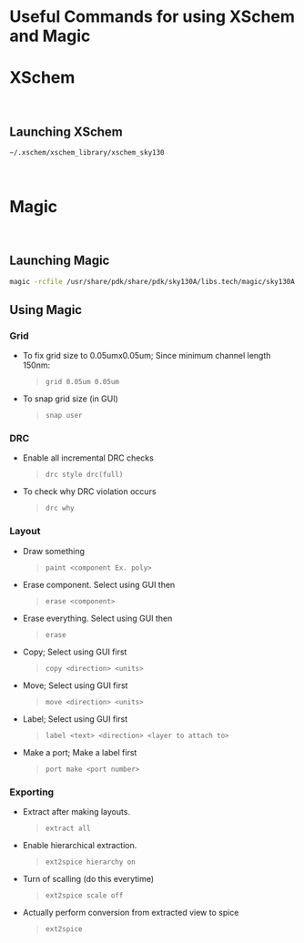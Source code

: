 # Useful Commands for using XSchem and Magic

# XSchem

<br>

## Launching XSchem

```bash
~/.xschem/xschem_library/xschem_sky130
```

<br>

# Magic

<br>

## Launching Magic

```bash
magic -rcfile /usr/share/pdk/share/pdk/sky130A/libs.tech/magic/sky130A.magicrc <file name>.mag
```

## Using Magic

### Grid

* To fix grid size to 0.05umx0.05um; Since minimum channel length 150nm:

    >`grid 0.05um 0.05um`

* To snap grid size (in GUI)

    > `snap user`

### DRC

* Enable all incremental DRC checks

    > `drc style drc(full)`

* To check why DRC violation occurs

    > `drc why`

### Layout

* Draw something

    > `paint <component Ex. poly>`

* Erase component. Select using GUI then

    > `erase <component>`

* Erase everything. Select using GUI then

    > `erase`

* Copy; Select using GUI first

    > `copy <direction> <units>`

* Move; Select using GUI first

    > `move <direction> <units>`

* Label; Select using GUI first

    > `label <text> <direction> <layer to attach to>`

* Make a port; Make a label first

    > `port make <port number>`

### Exporting

* Extract after making layouts.

    > `extract all`

* Enable hierarchical extraction.

    > `ext2spice hierarchy on`

* Turn of scalling (do this everytime)

    > `ext2spice scale off`

* Actually perform conversion from extracted view to spice

    > `ext2spice`
